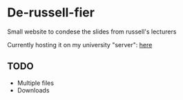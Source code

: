 # De-russell-fier

Small website to condese the slides from russell's lecturers

Currently hosting it on my university "server": [here](https://people.bath.ac.uk/dsb40/)
## TODO
* Multiple files
* Downloads
